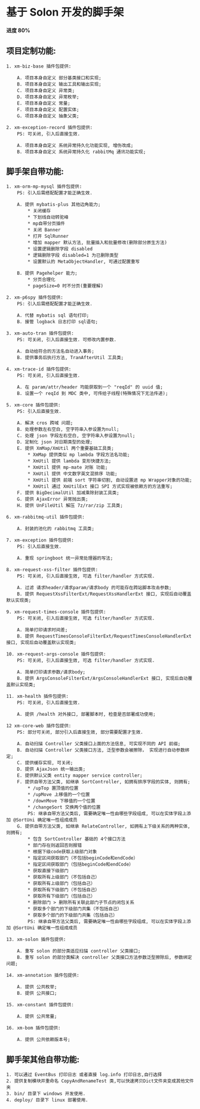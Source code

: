 # 基于 Solon 开发的脚手架

#### 进度 80%

## 项目定制功能:
    1. xm-biz-base 插件包提供: 

        A. 项目本身自定义 部分基类接口和实现;
        B. 项目本身自定义 输出工具和输出实现;
        C. 项目本身自定义 异常类;
        D. 项目本身自定义 异常枚举;
        E. 项目本身自定义 常量;
        F. 项目本身自定义 配置实体;
        G. 项目本身自定义 抽象父类;

    2. xm-exception-record 插件包提供: 
        PS: 可关闭, 引入后直接生效.

        A. 项目本身自定义 系统异常持久化功能实现, 增伤改成;
        B. 项目本身自定义 系统异常持久化 rabbitMq 通讯功能实现;

## 脚手架自带功能:
    1. xm-orm-mp-mysql 插件包提供: 
        PS: 引入后需搭配配置才能正确生效.

        A. 提供 mybatis-plus 其他边角能力;
            * 关闭缓存
            * 下划线自动转驼峰
            * mp自带分页插件
            * 关闭 Banner
            * 打开 SqlRunner
            * 增加 mapper 默认方法, 批量插入和批量修改(删除部分原生方法)
            * 设置逻辑删除字段 disabled
            * 逻辑删除字段 disabled=1 为已删除类型
            * 设置默认的 MetaObjectHandler, 可通过配置重写

        B. 提供 Pagehelper 能力;
            * 分页合理化
            * pageSize=0 时不分页(重要理解)

    2. xm-p6spy 插件包提供: 
        PS: 引入后需搭配配置才能正确生效.

        A. 代替 mybatis sql 语句打印;
        B. 接管 logback 日志打印 sql语句;

    3. xm-auto-tran 插件包提供: 
        PS: 可关闭, 引入后直接生效. 可修改内置参数.

        A. 自动给符合的方法名自动进入事务;
        B. 提供事务后执行方法, TranAfterUtil 工具类;
        
    4. xm-trace-id 插件包提供: 
        PS: 可关闭, 引入后直接生效.

        A. 在 param/attr/header 均能获取到一个 "reqId" 的 uuid 值;
        B. 设置一个 reqId 到 MDC 类中, 可传给子线程(特殊情况下无法传递);
        
    5. xm-core 插件包提供: 
        PS: 引入后直接生效.

        A. 解决 cros 跨域 问题;
        B. 处理参数左右空白, 空字符串入参设置为null;
        C. 处理 json 字段左右空白, 空字符串入参设置为null;
        D. 定制化 json 对日期类型的处理;
        E. 提供 XmMap/XmUtil 两个重要基础工具类;
            * XmMap 提供类似 mp lambda 字段方法名功能;
            * XmUtil 提供 lambda 变形快捷方法;
            * XmUtil 提供 mp-mate 对账 功能;
            * XmUtil 提供 中文数字英文混排序 功能;
            * XmUtil 提供 前端 sort 字符串切割, 自动设置进 mp Wrapper对象的功能;
            * XmUtil 通过 XmUtilExt 接口 SPI 方式实现被依赖方的方法重写;
        F. 提供 BigDecimalUtil 加减乘除封装工具类;
        G. 提供 AjaxError 异常抛出类;
        H. 提供 UnFileUtil 解压 7z/rar/zip 工具类;
        
    6. xm-rabbitmq-util 插件包提供: 

        A. 封装的池化的 rabbitmq 工具类;
        
    7. xm-exception 插件包提供: 
        PS: 引入后直接生效.

        A. 重现 springboot 统一异常处理器的写法;
        
    8. xm-request-xss-filter 插件包提供: 
        PS: 可关闭, 引入后直接生效, 可选 filter/handler 方式实现.

        A. 过滤 请求header/请求param/请求body 的可能存在跨站脚本攻击参数;
        B. 提供 RequestXssFilterExt/RequestXssHandlerExt 接口, 实现后自动覆盖默认实现类;
        
    9. xm-request-times-console 插件包提供: 
        PS: 可关闭, 引入后直接生效, 可选 filter/handler 方式实现.

        A. 简单打印请求时间差;
        B. 提供 RequestTimesConsoleFilterExt/RequestTimesConsoleHandlerExt 接口, 实现后自动覆盖默认实现类;
        
    10. xm-request-args-console 插件包提供: 
        PS: 可关闭, 引入后直接生效, 可选 filter/handler 方式实现.

        A. 简单打印请求参数/请求body;
        B. 提供 ArgsConsoleFilterExt/ArgsConsoleHandlerExt 接口, 实现后自动覆盖默认实现类;
        
    11. xm-health 插件包提供: 
        PS: 可关闭, 引入后直接生效.

        A. 提供 /health 对外接口, 部署脚本时, 检查是否部署成功使用;

    12 xm-core-web 插件包提供: 
        PS: 部分可关闭, 部分引入后直接生效, 部分需要配置才生效.

        A. 自动扫描 Controller 父类接口上面的方法信息, 可实现不同的 API 前缀;
        B. 自动扫描 Controller 父类接口方法, 泛型参数会被擦除， 实现进行自动参数绑定;
        C. 提供缓存实现, 可关闭;
        D. 提供 AjaxJson 统一输出类;
        E. 提供默认父类 entity mapper service controller;
        F. 提供自带方法父类, 如继承 SortController, 如拥有排序字段的实体, 则拥有;
            * /upTop 置顶值的位置
            * /upMove 上移值的一个位置
            * /downMove 下移值的一个位置
            * /changeSort 交换两个值的位置
            PS: 继承自带方法父类后, 需要确定唯一性由哪些字段组成, 可以在实体字段上添加 @SortUni 确定唯一性组成成员
        G. 提供自带方法父类, 如继承 RelateController, 如拥有上下级关系的两种实体, 则拥有;
            * 包含 SortController 基础的 4个接口方法
            * 部门存在则返回否则报错
            * 根据下级code获取上级部门对象
            * 指定区间获取部门（不包括beginCode和endCode）
            * 指定区间获取部门（包括beginCode和endCode）
            * 获取直接下级部门
            * 获取所有上级部门（不包括自己）
            * 获取所有上级部门（包括自己）
            * 获取所有下级部门（不包括自己）
            * 获取所有下级部门（包括自己）
            * 删除部门 > 删除所有关联此部门子节点的闭包关系
            * 获取多个部门的下级部门共集（不包括自己）
            * 获取多个部门的下级部门共集（包括自己）
            PS: 继承自带方法父类后, 需要确定唯一性由哪些字段组成, 可以在实体字段上添加 @SortUni 确定唯一性组成成员
        
    13. xm-solon 插件包提供: 

        A. 重写 solon 的部分类适应扫描 controller 父类接口;
        B. 重写 solon 的部分类解决 controller 父类接口方法参数泛型擦除后, 参数绑定问题;
        
    14. xm-annotation 插件包提供: 

        A. 提供 公共枚举;
        B. 提供 公共接口;
        
    15. xm-constant 插件包提供: 

        A. 提供 公共常量;
        
    16. xm-bom 插件包提供: 

        A. 提供 公共依赖版本号;

## 脚手架其他自带功能:
        
    1. 可以通过 EventBus 打印日志 或者直接 log.info 打印日志,自行选择
    2. 提供复制模块并重命名 CopyAndRenameTest 类,可以快速拷贝Dict文件夹变成其他文件夹
    3. bin/ 目录下 windows 开发使用.
    4. deploy/ 目录下 linux 部署使用.
